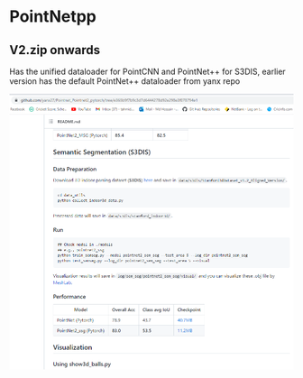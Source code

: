# PointNetpp

## V2.zip onwards
Has the unified dataloader for PointCNN and PointNet++ for S3DIS, earlier version has the default PointNet++ dataloader from yanx repo
<p align="center">
  <img src="./0 SEGMENTATION Instructions.png" width="977" title="Vision transformer">
</p>

